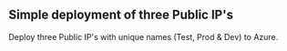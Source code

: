 ##  Simple deployment of three Public IP's 

Deploy three Public IP's with unique names (Test, Prod & Dev) to Azure. 
